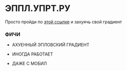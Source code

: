 # ЭППЛ.УПРТ.РУ

Просто пройди по [этой ссылке](http://apple.uprt.ru) и захуячь свой градиент


### ФИЧИ

* АХУЕННЫЙ ЭПЛОВСКИЙ ГРАДИЕНТ

* ИНОГДА РАБОТАЕТ

* ДАЖЕ С МОБИЛ

